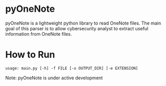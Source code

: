 # pyOneNote
pyOneNote is a lightweight python library to read OneNote files. The main goal of this parser is to allow cybersecurity analyst to extract useful information from OneNote files.

# How to Run
```
usage: main.py [-h] -f FILE [-o OUTPUT_DIR] [-e EXTENSION]

```

Note: pyOneNote is under active development
